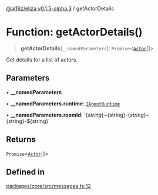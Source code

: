 [@ai16z/eliza v0.1.5-alpha.3](../index.md) / getActorDetails

# Function: getActorDetails()

> **getActorDetails**(`__namedParameters`): `Promise`\<[`Actor`](../interfaces/Actor.md)[]\>

Get details for a list of actors.

## Parameters

• **\_\_namedParameters**

• **\_\_namedParameters.runtime**: [`IAgentRuntime`](../interfaces/IAgentRuntime.md)

• **\_\_namedParameters.roomId**: \`$\{string\}-$\{string\}-$\{string\}-$\{string\}-$\{string\}\`

## Returns

`Promise`\<[`Actor`](../interfaces/Actor.md)[]\>

## Defined in

[packages/core/src/messages.ts:12](https://github.com/0x311decker/eliza/blob/main/packages/core/src/messages.ts#L12)
